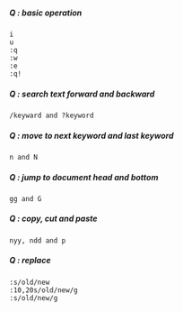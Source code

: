 ##### Q : basic operation
```
i 
u
:q
:w
:e
:q!
```

##### Q : search text forward and backward
```
/keyward and ?keyword
```

##### Q : move to next keyword and last keyword
```
n and N
```

##### Q : jump to document head and bottom
```
gg and G
```

##### Q : copy, cut and paste
```
nyy, ndd and p
```

##### Q : replace
```
:s/old/new
:10,20s/old/new/g
:s/old/new/g
```